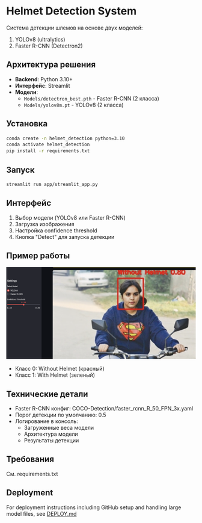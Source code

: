 # Helmet Detection System

Система детекции шлемов на основе двух моделей:
1. YOLOv8 (ultralytics)
2. Faster R-CNN (Detectron2)

## Архитектура решения
- **Backend**: Python 3.10+
- **Интерфейс**: Streamlit
- **Модели**:
  - `Models/detectron_best.pth` - Faster R-CNN (2 класса)
  - `Models/yolov8m.pt` - YOLOv8 (2 класса)

## Установка
```bash
conda create -n helmet_detection python=3.10
conda activate helmet_detection
pip install -r requirements.txt
```

## Запуск
```bash
streamlit run app/streamlit_app.py
```

## Интерфейс
1. Выбор модели (YOLOv8 или Faster R-CNN)
2. Загрузка изображения
3. Настройка confidence threshold
4. Кнопка "Detect" для запуска детекции

## Пример работы
![Пример детекции](Intro.png)

- Класс 0: Without Helmet (красный)
- Класс 1: With Helmet (зеленый)

## Технические детали
- Faster R-CNN конфиг: COCO-Detection/faster_rcnn_R_50_FPN_3x.yaml
- Порог детекции по умолчанию: 0.5
- Логирование в консоль:
  - Загруженные веса модели
  - Архитектура модели
  - Результаты детекции

## Требования
См. requirements.txt

## Deployment

For deployment instructions including GitHub setup and handling large model files, see [DEPLOY.md](DEPLOY.md)